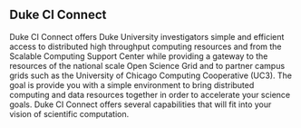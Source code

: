 ## Duke CI Connect

Duke CI Connect offers Duke University investigators simple and efficient
access to distributed high throughput computing resources and from the Scalable
Computing Support Center while providing a gateway to the resources of the
national scale Open Science Grid and to partner campus grids such as the
University of Chicago Computing Cooperative (UC3). The goal is provide you
with a simple environment to bring distributed computing and data resources
together in order to accelerate your science goals. Duke CI Connect offers
several capabilities that will fit into your vision of scientific computation.
